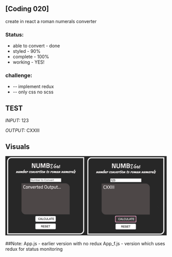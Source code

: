 

## [Coding 020]

create in react a roman numerals converter 

### Status:
 * able to convert - done
 * styled - 90%
 * complete - 100%
 * working - YES!

### challenge:
* -- implement redux
* -- only css no scss



## TEST
*INPUT:*
123

*OUTPUT:*
CXXIII


## Visuals
![](src/shared/assets/Images/ss.jpg)

##Note:
App.js - earlier version with no redux
App_f.js - version which uses redux for status monitoring
